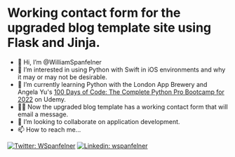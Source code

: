 # Working contact form for the upgraded blog template site using Flask and Jinja.
- 👋 Hi, I’m @WilliamSpanfelner
- 👀 I’m interested in using Python with Swift in iOS environments and why it may or may not be desirable.
- 🌱 I’m currently learning Python with the London App Brewery and Angela Yu's [100 Days of Code: 
The Complete Python Pro Bootcamp for 2022](https://www.udemy.com/course/100-days-of-code/) on Udemy.  
- 🧑‍💻 Now the upgraded blog template has a working contact form that will email a message.
- 💞️ I’m looking to collaborate on application development.
- 📫 How to reach me...

[//]: # ([![email]&#40;https://img.shields.io/badge/email-wil--1--am%40outlook.com-grey?style=plastic&#41;]&#40;mailto:wil-1-am@outlook.com&#41;)
[![Twitter: WSpanfelner](https://img.shields.io/twitter/follow/wspanfelner?style=plastic&logo=twitter&labelColor=success&logoColor=white)](https://twitter.com/WSpanfelner)
[![Linkedin: wspanfelner](https://img.shields.io/badge/-William_Spanfelner-blue?style=plastic&logo=Linkedin&logoColor=white&link=https://www.linkedin.com/in/wspanfelner)](https://www.linkedin.com/in/wspanfelner)
